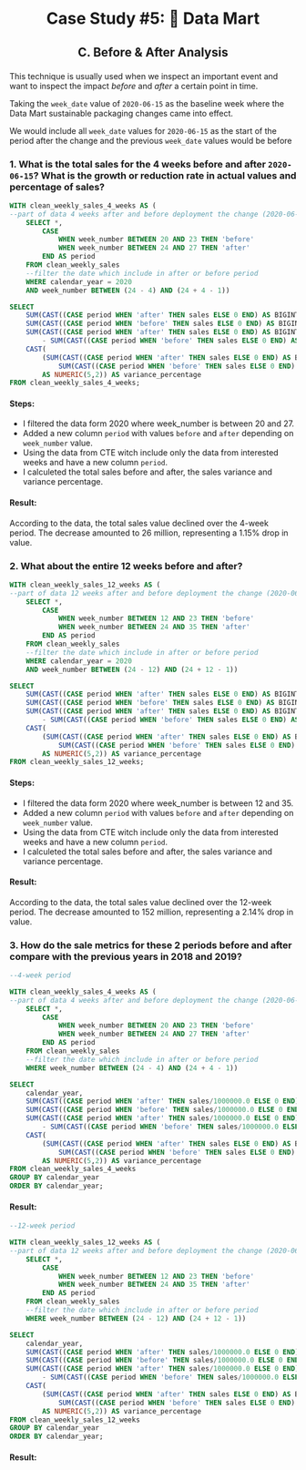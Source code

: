 # <p align="center"> Case Study #5: 🛒 Data Mart
 
## <p align="center"> C. Before & After Analysis

This technique is usually used when we inspect an important event and want to inspect the impact *before* and *after* a certain point in time.

Taking the `week_date` value of `2020-06-15` as the baseline week where the Data Mart sustainable packaging changes came into effect.

We would include all `week_date` values for `2020-06-15` as the start of the period after the change and the previous `week_date` values would be before


### 1. What is the total sales for the 4 weeks before and after `2020-06-15`? What is the growth or reduction rate in actual values and percentage of sales?

```sql
WITH clean_weekly_sales_4_weeks AS (
--part of data 4 weeks after and before deployment the change (2020-06-15)
	SELECT *,
		CASE 
			WHEN week_number BETWEEN 20 AND 23 THEN 'before'
			WHEN week_number BETWEEN 24 AND 27 THEN 'after'
		END AS period
	FROM clean_weekly_sales
	--filter the date which include in after or before period
	WHERE calendar_year = 2020
	AND week_number BETWEEN (24 - 4) AND (24 + 4 - 1))

SELECT
	SUM(CAST((CASE period WHEN 'after' THEN sales ELSE 0 END) AS BIGINT)) AS after_total_sales,
	SUM(CAST((CASE period WHEN 'before' THEN sales ELSE 0 END) AS BIGINT)) AS before_total_sales,
	SUM(CAST((CASE period WHEN 'after' THEN sales ELSE 0 END) AS BIGINT))
		- SUM(CAST((CASE period WHEN 'before' THEN sales ELSE 0 END) AS BIGINT))  AS sales_variance,
	CAST(
		(SUM(CAST((CASE period WHEN 'after' THEN sales ELSE 0 END) AS BIGINT)) * 100.0 / 
			SUM(CAST((CASE period WHEN 'before' THEN sales ELSE 0 END) AS BIGINT))) - 100
		AS NUMERIC(5,2)) AS variance_percentage
FROM clean_weekly_sales_4_weeks;
```

#### Steps:
- I filtered the data form 2020 where week_number is between 20 and 27.
- Added a new column `period` with values `before` and `after` depending on `week_number` value.
- Using the data from CTE witch include only the data from interested weeks and have a new column `period`.
- I calculeted the total sales before and after, the sales variance and variance percentage.

#### Result:

According to the data, the total sales value declined over the 4-week period. The decrease amounted to 26 million, representing a 1.15% drop in value.

### 2. What about the entire 12 weeks before and after?

```sql
WITH clean_weekly_sales_12_weeks AS (
--part of data 12 weeks after and before deployment the change (2020-06-15)
	SELECT *,
		CASE 
			WHEN week_number BETWEEN 12 AND 23 THEN 'before'
			WHEN week_number BETWEEN 24 AND 35 THEN 'after'
		END AS period
	FROM clean_weekly_sales
	--filter the date which include in after or before period
	WHERE calendar_year = 2020
	AND week_number BETWEEN (24 - 12) AND (24 + 12 - 1))

SELECT
	SUM(CAST((CASE period WHEN 'after' THEN sales ELSE 0 END) AS BIGINT)) AS after_total_sales,
	SUM(CAST((CASE period WHEN 'before' THEN sales ELSE 0 END) AS BIGINT)) AS before_total_sales,
	SUM(CAST((CASE period WHEN 'after' THEN sales ELSE 0 END) AS BIGINT))
		- SUM(CAST((CASE period WHEN 'before' THEN sales ELSE 0 END) AS BIGINT))  AS sales_variance,
	CAST(
		(SUM(CAST((CASE period WHEN 'after' THEN sales ELSE 0 END) AS BIGINT)) * 100.0 / 
			SUM(CAST((CASE period WHEN 'before' THEN sales ELSE 0 END) AS BIGINT))) - 100
		AS NUMERIC(5,2)) AS variance_percentage
FROM clean_weekly_sales_12_weeks;
```

#### Steps:
- I filtered the data form 2020 where week_number is between 12 and 35.
- Added a new column `period` with values `before` and `after` depending on `week_number` value.
- Using the data from CTE witch include only the data from interested weeks and have a new column `period`.
- I calculeted the total sales before and after, the sales variance and variance percentage.

#### Result:

According to the data, the total sales value declined over the 12-week period. The decrease amounted to 152 million, representing a 2.14% drop in value.


### 3. How do the sale metrics for these 2 periods before and after compare with the previous years in 2018 and 2019?

```sql
--4-week period

WITH clean_weekly_sales_4_weeks AS (
--part of data 4 weeks after and before deployment the change (2020-06-15)
	SELECT *,
		CASE 
			WHEN week_number BETWEEN 20 AND 23 THEN 'before'
			WHEN week_number BETWEEN 24 AND 27 THEN 'after'
		END AS period
	FROM clean_weekly_sales
	--filter the date which include in after or before period
	WHERE week_number BETWEEN (24 - 4) AND (24 + 4 - 1))

SELECT
	calendar_year,
	SUM(CAST((CASE period WHEN 'after' THEN sales/1000000.0 ELSE 0 END) AS NUMERIC(6,2))) AS after_total_sales_mln,
	SUM(CAST((CASE period WHEN 'before' THEN sales/1000000.0 ELSE 0 END) AS NUMERIC(6,2))) AS before_total_sales_mln,
	SUM(CAST((CASE period WHEN 'after' THEN sales/1000000.0 ELSE 0 END) AS NUMERIC(6,2)))
		- SUM(CAST((CASE period WHEN 'before' THEN sales/1000000.0 ELSE 0 END) AS NUMERIC(6,2)))  AS sales_variance_mln,
	CAST(
		(SUM(CAST((CASE period WHEN 'after' THEN sales ELSE 0 END) AS BIGINT)) * 100.0 / 
			SUM(CAST((CASE period WHEN 'before' THEN sales ELSE 0 END) AS BIGINT))) - 100
		AS NUMERIC(5,2)) AS variance_percentage
FROM clean_weekly_sales_4_weeks
GROUP BY calendar_year
ORDER BY calendar_year;
```

#### Result:




```sql
--12-week period

WITH clean_weekly_sales_12_weeks AS (
--part of data 12 weeks after and before deployment the change (2020-06-15)
	SELECT *,
		CASE 
			WHEN week_number BETWEEN 12 AND 23 THEN 'before'
			WHEN week_number BETWEEN 24 AND 35 THEN 'after'
		END AS period
	FROM clean_weekly_sales
	--filter the date which include in after or before period
	WHERE week_number BETWEEN (24 - 12) AND (24 + 12 - 1))

SELECT
	calendar_year,
	SUM(CAST((CASE period WHEN 'after' THEN sales/1000000.0 ELSE 0 END) AS NUMERIC(6,2))) AS after_total_sales_mln,
	SUM(CAST((CASE period WHEN 'before' THEN sales/1000000.0 ELSE 0 END) AS NUMERIC(6,2))) AS before_total_sales_mln,
	SUM(CAST((CASE period WHEN 'after' THEN sales/1000000.0 ELSE 0 END) AS NUMERIC(6,2)))
		- SUM(CAST((CASE period WHEN 'before' THEN sales/1000000.0 ELSE 0 END) AS NUMERIC(6,2)))  AS sales_variance_mln,
	CAST(
		(SUM(CAST((CASE period WHEN 'after' THEN sales ELSE 0 END) AS BIGINT)) * 100.0 / 
			SUM(CAST((CASE period WHEN 'before' THEN sales ELSE 0 END) AS BIGINT))) - 100
		AS NUMERIC(5,2)) AS variance_percentage
FROM clean_weekly_sales_12_weeks
GROUP BY calendar_year
ORDER BY calendar_year;
```

#### Result:

